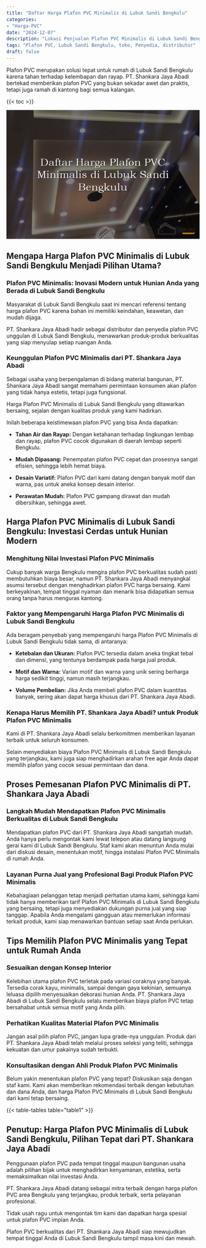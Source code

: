 ```yaml
---
title: "Daftar Harga Plafon PVC Minimalis di Lubuk Sandi Bengkulu"
categories: 
- "Harga-PVC"
date: "2024-12-07"
description: "Lokasi Penjualan Plafon PVC Minimalis di Lubuk Sandi Bengkulu untuk tempat tinggal, office, serta ritel. Produk unggulan, pilihan motif, variasi warna menarik, dengan servis instalasi ditangani oleh teknisi profesional serta jaminan resmi!|Servis distribusi Plafon PVC Minimalis di Lubuk Sandi Bengkulu untuk kebutuhan tempat tinggal, perkantoran, maupun ritel, dengan panel terbaik dan penempatan oleh teknisi berpengalaman serta kepastian resmi.|Alternatif Plafon PVC Minimalis di Lubuk Sandi Bengkulu yang andal untuk rumah, office, dan toko, dengan panel terbaik dan instalasi dikerjakan oleh tenaga ahli ahli dan jaminan resmi.|Penjualan Plafon PVC Minimalis di Lubuk Sandi Bengkulu untuk tempat tinggal, kantor, serta gerai, dengan produk berkualitas dan penempatan dikerjakan oleh teknisi berpengalaman, dilengkapi dengan garansi resmi.}"
tags: "Plafon PVC, Lubuk Sandi Bengkulu, toko, Penyedia, distributor"
draft: false
---
```


Plafon PVC merupakan solusi tepat untuk rumah di Lubuk Sandi Bengkulu karena tahan terhadap kelembapan dan rayap. PT. Shankara Jaya Abadi bertekad memberikan plafon PVC yang bukan sekadar awet dan praktis, tetapi juga ramah di kantong bagi semua kalangan.

{{< toc >}}

![Daftar Harga Plafon PVC Minimalis di Lubuk Sandi Bengkulu](/images/Harga-PVC/Daftar-Harga-Plafon-PVC-Minimalis-di-Lubuk-Sandi-Bengkulu.png)


## Mengapa Harga Plafon PVC Minimalis di Lubuk Sandi Bengkulu Menjadi Pilihan Utama?

### Plafon PVC Minimalis: Inovasi Modern untuk Hunian Anda yang Berada di Lubuk Sandi Bengkulu

Masyarakat di Lubuk Sandi Bengkulu saat ini mencari referensi tentang harga plafon PVC karena bahan ini memiliki keindahan, keawetan, dan mudah dijaga.

PT. Shankara Jaya Abadi hadir sebagai distributor dan penyedia plafon PVC unggulan di Lubuk Sandi Bengkulu, menawarkan produk-produk berkualitas yang siap menyulap setiap ruangan Anda.

### Keunggulan Plafon PVC Minimalis dari PT. Shankara Jaya Abadi

Sebagai usaha yang berpengalaman di bidang material bangunan, PT. Shankara Jaya Abadi sangat memahami permintaan konsumen akan plafon yang tidak hanya estetis, tetapi juga fungsional.

Harga Plafon PVC Minimalis di Lubuk Sandi Bengkulu yang ditawarkan bersaing, sejalan dengan kualitas produk yang kami hadirkan.

Inilah beberapa keistimewaan plafon PVC yang bisa Anda dapatkan:

- **Tahan Air dan Rayap:** Dengan ketahanan terhadap lingkungan lembap dan rayap, plafon PVC cocok digunakan di daerah lembap seperti Bengkulu.

- **Mudah Dipasang:** Penempatan plafon PVC cepat dan prosesnya sangat efisien, sehingga lebih hemat biaya.

- **Desain Variatif:** Plafon PVC dari kami datang dengan banyak motif dan warna, pas untuk aneka konsep desain interior.

- **Perawatan Mudah:** Plafon PVC gampang dirawat dan mudah dibersihkan, sehingga awet.

## Harga Plafon PVC Minimalis di Lubuk Sandi Bengkulu: Investasi Cerdas untuk Hunian Modern

### Menghitung Nilai Investasi Plafon PVC Minimalis

Cukup banyak warga Bengkulu mengira plafon PVC berkualitas sudah pasti membutuhkan biaya besar, namun PT. Shankara Jaya Abadi menyangkal asumsi tersebut dengan menghadirkan plafon PVC harga bersaing. Kami berkeyakinan, tempat tinggal nyaman dan menarik bisa didapatkan semua orang tanpa harus menguras kantong.

### Faktor yang Mempengaruhi Harga Plafon PVC Minimalis di Lubuk Sandi Bengkulu

Ada beragam penyebab yang mempengaruhi harga Plafon PVC Minimalis di Lubuk Sandi Bengkulu tidak sama, di antaranya:

- **Ketebalan dan Ukuran:** Plafon PVC tersedia dalam aneka tingkat tebal dan dimensi, yang tentunya berdampak pada harga jual produk.

- **Motif dan Warna:** Varian motif dan warna yang unik sering berharga harga sedikit tinggi, namun masih terjangkau.

- **Volume Pembelian:** Jika Anda membeli plafon PVC dalam kuantitas banyak, sering akan dapat harga khusus dari PT. Shankara Jaya Abadi.

### Kenapa Harus Memilih PT. Shankara Jaya Abadi? untuk Produk Plafon PVC Minimalis

Kami di PT. Shankara Jaya Abadi selalu berkomitmen memberikan layanan terbaik untuk seluruh konsumen.

Selain menyediakan biaya Plafon PVC Minimalis di Lubuk Sandi Bengkulu yang terjangkau, kami juga siap menghadirkan arahan free agar Anda dapat memilih plafon yang cocok sesuai permintaan dan dana.

## Proses Pemesanan Plafon PVC Minimalis di PT. Shankara Jaya Abadi

### Langkah Mudah Mendapatkan Plafon PVC Minimalis Berkualitas di Lubuk Sandi Bengkulu

Mendapatkan plafon PVC dari PT. Shankara Jaya Abadi sangatlah mudah. Anda hanya perlu mengontak kami lewat telepon atau datang langsung gerai kami di Lubuk Sandi Bengkulu. Staf kami akan menuntun Anda mulai dari diskusi desain, menentukan motif, hingga instalasi Plafon PVC Minimalis di rumah Anda.

### Layanan Purna Jual yang Profesional Bagi Produk Plafon PVC Minimalis

Kebahagiaan pelanggan tetap menjadi perhatian utama kami, sehingga kami tidak hanya memberikan tarif Plafon PVC Minimalis di Lubuk Sandi Bengkulu yang bersaing, tetapi juga menyediakan dukungan purna jual yang siap tanggap. Apabila Anda mengalami gangguan atau memerlukan informasi terkait produk, kami siap menawarkan bantuan setiap saat Anda perlukan.

## Tips Memilih Plafon PVC Minimalis yang Tepat untuk Rumah Anda

### Sesuaikan dengan Konsep Interior

Kelebihan utama plafon PVC terletak pada variasi coraknya yang banyak. Tersedia corak kayu, minimalis, sampai dengan gaya kekinian, semuanya leluasa dipilih menyesuaikan dekorasi hunian Anda. PT. Shankara Jaya Abadi di Lubuk Sandi Bengkulu selalu memberikan biaya plafon PVC tetap bersahabat untuk semua motif yang Anda pilih.

### Perhatikan Kualitas Material Plafon PVC Minimalis

Jangan asal pilih plafon PVC, jangan lupa grade-nya unggulan. Produk dari PT. Shankara Jaya Abadi telah melalui proses seleksi yang teliti, sehingga kekuatan dan umur pakainya sudah terbukti.

### Konsultasikan dengan Ahli Produk Plafon PVC Minimalis

Belum yakin menentukan plafon PVC yang tepat? Diskusikan saja dengan staf kami. Kami akan memberikan rekomendasi terbaik dengan kebutuhan dan dana Anda, dan harga Plafon PVC Minimalis di Lubuk Sandi Bengkulu dari kami tetap bersaing.

{{< table-tables table="table1" >}}

## Penutup: Harga Plafon PVC Minimalis di Lubuk Sandi Bengkulu, Pilihan Tepat dari PT. Shankara Jaya Abadi

Penggunaan plafon PVC pada tempat tinggal maupun bangunan usaha adalah pilihan bijak untuk menghadirkan kenyamanan, estetika, serta memaksimalkan nilai investasi Anda.

PT. Shankara Jaya Abadi datang sebagai mitra terbaik dengan harga plafon PVC area Bengkulu yang terjangkau, produk terbaik, serta pelayanan profesional.

Tidak usah ragu untuk mengontak tim kami dan dapatkan harga spesial untuk plafon PVC impian Anda.

Plafon PVC berkualitas dari PT. Shankara Jaya Abadi siap mewujudkan tempat tinggal Anda di Lubuk Sandi Bengkulu tampil masa kini dan mewah.